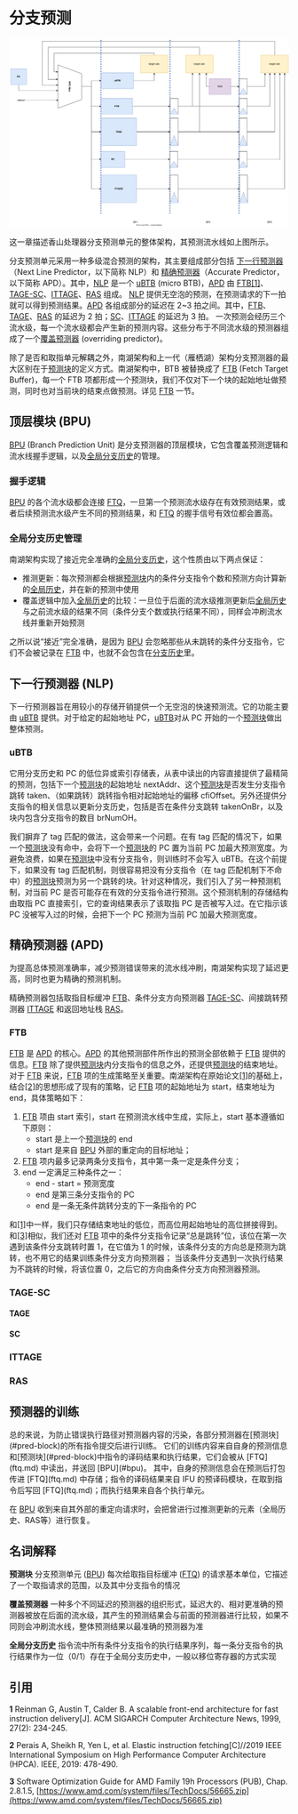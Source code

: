 # 分支预测
![bpu](../figs/bpu.svg)


这一章描述香山处理器分支预测单元的整体架构，其预测流水线如上图所示。

<!-- 南湖架构采取了一种分支预测和指令缓存解耦的取指架构，分支预测单元提供取指请求，写入一个队列，该队列将其发往取指单元，送入指令缓存。 -->
分支预测单元采用一种多级混合预测的架构，其主要组成部分包括 [下一行预测器](#nlp)（Next Line Predictor，以下简称 NLP）和 [精确预测器](#apd)（Accurate Predictor，以下简称 APD）。其中，[NLP](#nlp) 是一个 [uBTB](#ubtb) (micro BTB)，[APD](#apd) 由 [FTB](#ftb)[[1]](#ftbcite)、[TAGE-SC](#tage-sc)、[ITTAGE](#ittage)、[RAS](#ras) 组成。
[NLP](#nlp) 提供无空泡的预测，在预测请求的下一拍就可以得到预测结果。[APD](#apd) 各组成部分的延迟在 2~3 拍之间。其中，[FTB](#ftb)、[TAGE](#tage)、[RAS](#ras) 的延迟为 2 拍；[SC](#sc)、[ITTAGE](#ittage) 的延迟为 3 拍。
一次预测会经历三个流水级，每一个流水级都会产生新的预测内容。这些分布于不同流水级的预测器组成了一个[覆盖预测器](#overriding-predictor) (overriding predictor)。

除了是否和取指单元解耦之外，南湖架构和上一代（雁栖湖）架构分支预测器的最大区别在于[预测块](#pred-block)的定义方式。南湖架构中，BTB 被替换成了 [FTB](#ftb) (Fetch Target Buffer)，每一个 FTB 项都形成一个预测块，我们不仅对下一个块的起始地址做预测，同时也对当前块的结束点做预测。详见 [FTB](#ftb) 一节。

## 顶层模块 (BPU)
[BPU](#bpu) (Branch Prediction Unit) 是分支预测器的顶层模块，它包含覆盖预测逻辑和流水线握手逻辑，以及[全局分支历史](#global-history)的管理。

### 握手逻辑
[BPU](#bpu) 的各个流水级都会连接 [FTQ](ftq.md)，一旦第一个预测流水级存在有效预测结果，或者后续预测流水级产生不同的预测结果，和 [FTQ](ftq.md) 的握手信号有效位都会置高。

### 全局分支历史管理
南湖架构实现了接近完全准确的[全局分支历史](#global-history)，这个性质由以下两点保证：

- 推测更新：每次预测都会根据[预测块](#pred-block)内的条件分支指令个数和预测方向计算新的[全局历史](#global-history)，并在新的预测中使用
- 覆盖逻辑中加入[全局历史](#global-history)的比较：一旦位于后面的流水级推测更新后[全局历史](#global-history)与之前流水级的结果不同（条件分支个数或执行结果不同），同样会冲刷流水线并重新开始预测

之所以说“接近”完全准确，是因为 [BPU](#bpu) 会忽略那些从未跳转的条件分支指令，它们不会被记录在 [FTB](#ftb) 中，也就不会包含在[分支历史](#global-history)里。

## 下一行预测器 (NLP)
下一行预测器旨在用较小的存储开销提供一个无空泡的快速预测流。它的功能主要由 [uBTB](#ubtb) 提供。对于给定的起始地址 PC，[uBTB](#ubtb)对从 PC 开始的一个[预测块](#pred-block)做出整体预测。

### uBTB
它用分支历史和 PC 的低位异或索引存储表，从表中读出的内容直接提供了最精简的预测，包括下一个[预测块](#pred-block)的起始地址 nextAddr、这个[预测块](#pred-block)是否发生分支指令跳转 taken、（如果跳转）跳转指令相对起始地址的偏移 cfiOffset。另外还提供分支指令的相关信息以更新分支历史，包括是否在条件分支跳转 takenOnBr，以及块内包含分支指令的数目 brNumOH。

我们摒弃了 tag 匹配的做法，这会带来一个问题。在有 tag 匹配的情况下，如果一个[预测块](#pred-block)没有命中，会将下一个[预测块](#pred-block)的 PC 置为当前 PC 加最大预测宽度。为避免浪费，如果在[预测块](#pred-block)中没有分支指令，则训练时不会写入 uBTB。在这个前提下，如果没有 tag 匹配机制，则很容易把没有分支指令（在 tag 匹配机制下不命中）的[预测块](#pred-block)预测为另一个跳转的块。针对这种情况，我们引入了另一种预测机制，对当前 PC 是否可能存在有效的分支指令进行预测。这个预测机制的存储结构由取指 PC 直接索引，它的查询结果表示了该取指 PC 是否被写入过。在它指示该 PC 没被写入过的时候，会把下一个 PC 预测为当前 PC 加最大预测宽度。

## 精确预测器 (APD)
为提高总体预测准确率，减少预测错误带来的流水线冲刷，南湖架构实现了延迟更高，同时也更为精确的预测机制。

精确预测器包括取指目标缓冲 [FTB](#ftb)、条件分支方向预测器 [TAGE-SC](#tage-sc)、间接跳转预测器 [ITTAGE](#ittage) 和返回地址栈 [RAS](#ras)。


### FTB
[FTB](#ftb) 是 [APD](#apd) 的核心。[APD](#apd) 的其他预测部件所作出的预测全部依赖于 [FTB](#ftb) 提供的信息。[FTB](#ftb) 除了提供[预测块](#pred-block)内分支指令的信息之外，还提供[预测块](#pred-block)的结束地址。对于 [FTB](#ftb) 来说，[FTB](#ftb) 项的生成策略至关重要。南湖架构在原始论文[[1]](#ftbcite)的基础上，结合[[2]](#ftbcitequalcomm)的思想形成了现有的策略，记 [FTB](#ftb) 项的起始地址为 start，结束地址为 end，具体策略如下：

1. [FTB](#ftb) 项由 start 索引，start 在预测流水线中生成，实际上，start 基本遵循如下原则：
    - start 是上一个[预测块](#pred-block)的 end
    - start 是来自 [BPU](#bpu) 外部的重定向的目标地址；
2. [FTB](#ftb) 项内最多记录两条分支指令，其中第一条一定是条件分支；
3. end 一定满足三种条件之一：
    - end - start = 预测宽度
    - end 是第三条分支指令的 PC
    - end 是一条无条件跳转分支的下一条指令的 PC
  
和[[1]](#ftbcite)中一样，我们只存储结束地址的低位，而高位用起始地址的高位拼接得到。
和[[3]](#amd)相似，我们还对 [FTB](#ftb) 项中的条件分支指令记录“总是跳转”位，该位在第一次遇到该条件分支跳转时置 1，在它值为 1 的时候，该条件分支的方向总是预测为跳转，也不用它的结果训练条件分支方向预测器；
当该条件分支遇到一次执行结果为不跳转的时候，将该位置 0，之后它的方向由条件分支方向预测器预测。

### TAGE-SC
#### TAGE

#### SC

### ITTAGE

### RAS

<h2 id=predictor-update>预测器的训练</h2>
总的来说，为防止错误执行路径对预测器内容的污染，各部分预测器在[预测块](#pred-block)的所有指令提交后进行训练。
它们的训练内容来自自身的预测信息和[预测块](#pred-block)中指令的译码结果和执行结果，它们会被从 [FTQ](ftq.md) 中读出，并送回 [BPU](#bpu)。
其中，自身的预测信息会在预测后打包传进 [FTQ](ftq.md) 中存储；指令的译码结果来自 IFU 的预译码模块，在取到指令后写回 [FTQ](ftq.md)；而执行结果来自各个执行单元。

在 [BPU](#bpu) 收到来自其外部的重定向请求时，会把曾进行过推测更新的元素（全局历史、RAS等）进行恢复。

## 名词解释

<b id="pred-block">预测块</b> 分支预测单元 ([BPU](#bpu)) 每次给取指目标缓冲 ([FTQ](ftq.md)) 的请求基本单位，它描述了一个取指请求的范围，以及其中分支指令的情况

<b id="overriding-predictor">覆盖预测器</b> 一种多个不同延迟的预测器的组织形式，延迟大的、相对更准确的预测器被放在后面的流水级，其产生的预测结果会与前面的预测器进行比较，如果不同则会冲刷流水线，整体预测结果以最准确的预测器为准

<b id="global-history">全局分支历史</b> 指令流中所有条件分支指令的执行结果序列，每一条分支指令的执行结果作为一位（0/1）存在于全局分支历史中，一般以移位寄存器的方式实现



## 引用
<b id="ftbcite">1</b> Reinman G, Austin T, Calder B. A scalable front-end architecture for fast instruction delivery[J]. ACM SIGARCH Computer Architecture News, 1999, 27(2): 234-245.

<b id="ftbcitequalcomm">2</b> Perais A, Sheikh R, Yen L, et al. Elastic instruction fetching[C]//2019 IEEE International Symposium on High Performance Computer Architecture (HPCA). IEEE, 2019: 478-490.

<b id="amd">3</b> Software Optimization Guide for AMD Family 19h Processors (PUB), Chap. 2.8.1.5, [https://www.amd.com/system/files/TechDocs/56665.zip](https://www.amd.com/system/files/TechDocs/56665.zip)